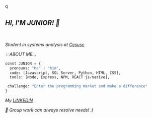 q
                                                                                                                                          
 ## *HI, I'M JUNIOR! 👋* ㅤㅤㅤㅤㅤㅤㅤㅤㅤㅤㅤㅤㅤㅤㅤㅤㅤㅤㅤㅤㅤㅤㅤ


*Student in systems analysis at [Cesusc](https://cesusc.edu.br)*

*💡 ABOUT ME...*
```py
const JUNIOR = {
  pronouns: "he" | "him",
  code: [Javascript, SQL Server, Python, HTML, CSS],
  tools: [Node, Express, NPM, REACT js/native],

 challenge: "Enter the programming market and make a difference"
}
```
*My [LINKEDIN](https://www.linkedin.com/in/luiz-carlos-francisco-junior-a81062274/)*

*🤝 Group work can always resolve needs! :)*
##
